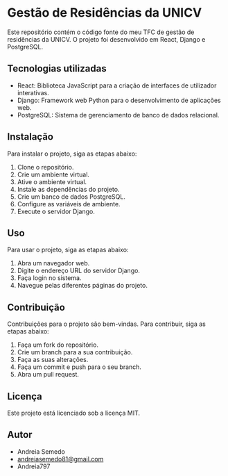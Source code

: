 # Gestão de Residências da UNICV

Este repositório contém o código fonte do meu TFC de gestão de residências da UNICV. O projeto foi desenvolvido em React, Django e PostgreSQL.

## Tecnologias utilizadas

* React: Biblioteca JavaScript para a criação de interfaces de utilizador interativas.
* Django: Framework web Python para o desenvolvimento de aplicações web.
* PostgreSQL: Sistema de gerenciamento de banco de dados relacional.

## Instalação

Para instalar o projeto, siga as etapas abaixo:

1. Clone o repositório.
2. Crie um ambiente virtual.
3. Ative o ambiente virtual.
4. Instale as dependências do projeto.
5. Crie um banco de dados PostgreSQL.
6. Configure as variáveis de ambiente.
7. Execute o servidor Django.

## Uso

Para usar o projeto, siga as etapas abaixo:

1. Abra um navegador web.
2. Digite o endereço URL do servidor Django.
3. Faça login no sistema.
4. Navegue pelas diferentes páginas do projeto.

## Contribuição

Contribuições para o projeto são bem-vindas. Para contribuir, siga as etapas abaixo:

1. Faça um fork do repositório.
2. Crie um branch para a sua contribuição.
3. Faça as suas alterações.
4. Faça um commit e push para o seu branch.
5. Abra um pull request.

## Licença

Este projeto está licenciado sob a licença MIT.

## Autor

- Andreia Semedo
- andreiasemedo81@gmail.com
- Andreia797
